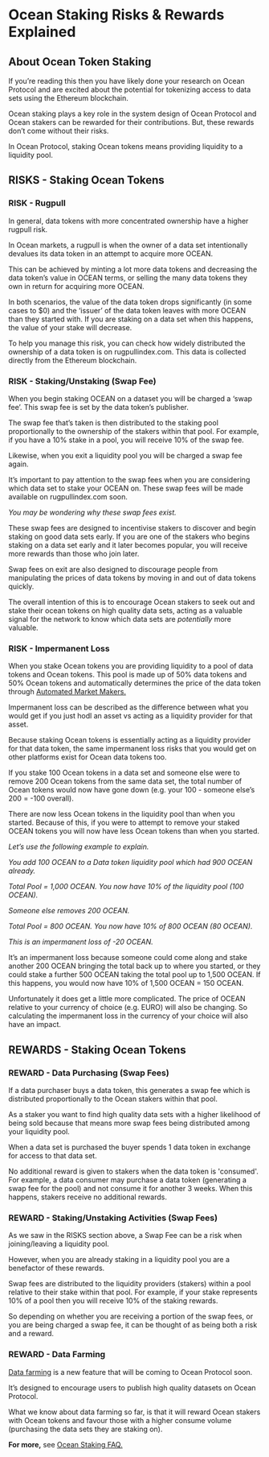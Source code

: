 # Ocean Staking Risks & Rewards Explained

## About Ocean Token Staking

If you’re reading this then you have likely done your research on Ocean
Protocol and are excited about the potential for tokenizing access to data
sets using the Ethereum blockchain.

Ocean staking plays a key role in the system design of Ocean Protocol and
Ocean stakers can be rewarded for their contributions. But, these rewards
don’t come without their risks. 

In Ocean Protocol, staking Ocean tokens means providing liquidity to a
liquidity pool.
 
## RISKS - Staking Ocean Tokens
### RISK - Rugpull

In general, data tokens with more concentrated ownership have a higher
rugpull risk. 

In Ocean markets, a rugpull is when the owner of a data set intentionally
devalues its data token in an attempt to acquire more OCEAN.

This can be achieved by minting a lot more data tokens and decreasing the data
token’s value in OCEAN terms, or selling the many data tokens they own in
return for acquiring more OCEAN. 

In both scenarios, the value of the data token drops significantly (in some
cases to $0) and the ‘issuer’ of the data token leaves with more OCEAN than
they started with. If you are staking on a data set when this happens, the
value of your stake will decrease.

To help you manage this risk, you can check how widely distributed the
ownership of a data token is on rugpullindex.com. This data is collected
directly from the Ethereum blockchain.

### RISK - Staking/Unstaking (Swap Fee)

When you begin staking OCEAN on a dataset you will be charged a ‘swap fee’.
This swap fee is set by the data token’s publisher.

The swap fee that’s taken is then distributed to the staking pool
proportionally to the ownership of the stakers within that pool. For example,
if you have a 10% stake in a pool, you will receive 10% of the swap fee. 

Likewise, when you exit a liquidity pool you will be charged a swap fee again. 

It’s important to pay attention to the swap fees when you are considering
which data set to stake your OCEAN on. These swap fees will be made available
on rugpullindex.com soon.

*You may be wondering why these swap fees exist.*

These swap fees are designed to incentivise stakers to discover and begin
staking on good data sets early. If you are one of the stakers who begins
staking on a data set early and it later becomes popular, you will receive
more rewards than those who join later. 

Swap fees on exit are also designed to discourage people from manipulating the
prices of data tokens by moving in and out of data tokens quickly. 

The overall intention of this is to encourage Ocean stakers to seek out and
stake their ocean tokens on high quality data sets, acting as a valuable
signal for the network to know which data sets are *potentially* more
valuable.

### RISK - Impermanent Loss

When you stake Ocean tokens you are providing liquidity to a pool of data
tokens and Ocean tokens. This pool is made up of 50% data tokens and 50% Ocean
tokens and automatically determines the price of the data token through
[Automated Market
Makers.](https://coinmarketcap.com/alexandria/article/what-are-automated-market-makers)  

Impermanent loss can be described as the difference between what you would get
if you just hodl an asset vs acting as a liquidity provider for that asset. 

Because staking Ocean tokens is essentially acting as a liquidity provider for
that data token, the same impermanent loss risks that you would get on other
platforms exist for Ocean data tokens too. 

If you stake 100 Ocean tokens in a data set and someone else were to remove
200 Ocean tokens from the same data set, the total number of Ocean tokens
would now have gone down (e.g. your 100 - someone else’s 200 = -100 overall). 

There are now less Ocean tokens in the liquidity pool than when you started.
Because of this, if you were to attempt to remove your staked OCEAN tokens
you will now have less Ocean tokens than when you started. 

*Let’s use the following example to explain.*

*You add 100 OCEAN to a Data token liquidity pool which had 900 OCEAN already.*

*Total Pool = 1,000 OCEAN. You now have 10% of the liquidity pool (100 OCEAN).*

*Someone else removes 200 OCEAN.*

*Total Pool = 800 OCEAN. You now have 10% of 800 OCEAN (80 OCEAN).*

*This is an impermanent loss of -20 OCEAN.*

It’s an impermanent loss because someone could come along and stake another
200 OCEAN bringing the total back up to where you started, or they could stake
a further 500 OCEAN taking the total pool up to 1,500 OCEAN. If this happens,
you would now have 10% of 1,500 OCEAN = 150 OCEAN.

Unfortunately it does get a little more complicated. The price of OCEAN
relative to your currency of choice (e.g. EURO) will also be changing. So
calculating the impermanent loss in the currency of your choice will also have
an impact. 

## REWARDS - Staking Ocean Tokens
### REWARD - Data Purchasing (Swap Fees) 

If a data purchaser buys a data token, this generates a swap fee which is
distributed proportionally to the Ocean stakers within that pool. 

As a staker you want to find high quality data sets with a higher likelihood
of being sold because that means more swap fees being distributed among your
liquidity pool. 

When a data set is purchased the buyer spends 1 data token in exchange for
access to that data set.

No additional reward is given to stakers when the data token is 'consumed'.
For example, a data consumer may purchase a data token (generating a swap fee
for the pool) and not consume it for another 3 weeks. When this happens,
stakers receive no additional rewards.

### REWARD - Staking/Unstaking Activities (Swap Fees)

As we saw in the RISKS section above, a Swap Fee can be a risk when
joining/leaving a liquidity pool. 

However, when you are already staking in a liquidity pool you are a benefactor
of these rewards.

Swap fees are distributed to the liquidity providers (stakers) within a pool
relative to their stake within that pool. For example, if your stake
represents 10% of a pool then you will receive 10% of the staking rewards. 

So depending on whether you are receiving a portion of the swap fees, or you
are being charged a swap fee, it can be thought of as being both a risk and a
reward. 

### REWARD - Data Farming

[Data
farming](https://blog.oceanprotocol.com/announcing-ocean-data-farming-26c036d12f20)
is a new feature that will be coming to Ocean Protocol soon. 

It’s designed to encourage users to publish high quality datasets on Ocean
Protocol. 

What we know about data farming so far, is that it will reward Ocean stakers
with Ocean tokens and favour those with a higher consume volume (purchasing
the data sets they are staking on).

**For more,** see [Ocean Staking
FAQ.](/ocean-staking-faq-everything-you-should-know-about-staking-your-ocean-tokens)
